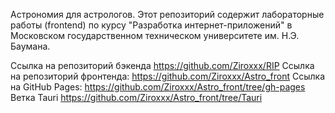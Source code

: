 Астрономия для астрологов.
Этот репозиторий содержит лабораторные работы (frontend) по курсу "Разработка интернет-приложений" в Московском государственном техническом университете им. Н.Э. Баумана.

Ссылка на репозиторий бэкенда https://github.com/Ziroxxx/RIP
Ссылка на репозиторий фронтенда: https://github.com/Ziroxxx/Astro_front
Ссылка на GitHub Pages: https://github.com/Ziroxxx/Astro_front/tree/gh-pages
Ветка Tauri https://github.com/Ziroxxx/Astro_front/tree/Tauri
